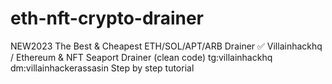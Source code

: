 # eth-nft-crypto-drainer
NEW2023 The Best &amp; Cheapest ETH/SOL/APT/ARB Drainer ✅ Villainhackhq / Ethereum &amp; NFT Seaport Drainer (clean code) tg:villainhackhq dm:villainhackerassasin Step by step tutorial
